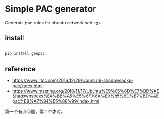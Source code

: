 # Simple PAC generator

Generate pac rules for ubuntu network settings.


## install


```bash

pip install genpac

```


## reference

- https://www.litcc.com/2016/12/29/Ubuntu16-shadowsocks-pac/index.html
- https://www.mspring.org/2018/11/17/Ubuntu%E9%85%8D%E7%BD%AEShadownsocks%E4%BB%A5%E5%8F%8A%E9%85%8D%E7%BD%AEpac%E8%A7%84%E5%88%99/index.html

第一个有点问题，第二个才对。
